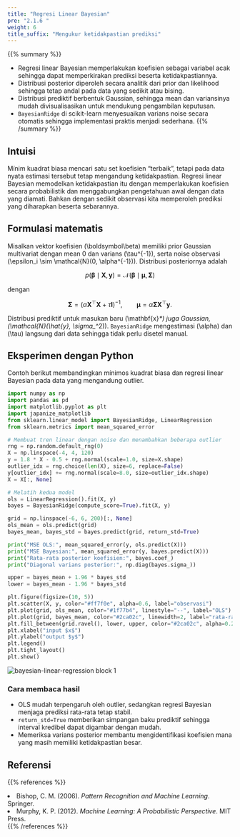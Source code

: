 ```yaml
---
title: "Regresi Linear Bayesian"
pre: "2.1.6 "
weight: 6
title_suffix: "Mengukur ketidakpastian prediksi"
---
```


{{% summary %}}
- Regresi linear Bayesian memperlakukan koefisien sebagai variabel acak sehingga dapat memperkirakan prediksi beserta ketidakpastiannya.
- Distribusi posterior diperoleh secara analitik dari prior dan likelihood sehingga tetap andal pada data yang sedikit atau bising.
- Distribusi prediktif berbentuk Gaussian, sehingga mean dan variansinya mudah divisualisasikan untuk mendukung pengambilan keputusan.
- `BayesianRidge` di scikit-learn menyesuaikan varians noise secara otomatis sehingga implementasi praktis menjadi sederhana.
{{% /summary %}}

## Intuisi
Mínim kuadrat biasa mencari satu set koefisien “terbaik”, tetapi pada data nyata estimasi tersebut tetap mengandung ketidakpastian. Regresi linear Bayesian memodelkan ketidakpastian itu dengan memperlakukan koefisien secara probabilistik dan menggabungkan pengetahuan awal dengan data yang diamati. Bahkan dengan sedikit observasi kita memperoleh prediksi yang diharapkan beserta sebarannya.

## Formulasi matematis
Misalkan vektor koefisien \(\boldsymbol\beta\) memiliki prior Gaussian multivariat dengan mean 0 dan varians \(\tau^{-1}\), serta noise observasi \(\epsilon_i \sim \mathcal{N}(0, \alpha^{-1})\). Distribusi posteriornya adalah

$$
p(\boldsymbol\beta \mid \mathbf{X}, \mathbf{y}) = \mathcal{N}(\boldsymbol\beta \mid \boldsymbol\mu, \mathbf{\Sigma})
$$

dengan

$$
\mathbf{\Sigma} = (\alpha \mathbf{X}^\top \mathbf{X} + \tau \mathbf{I})^{-1}, \qquad
\boldsymbol\mu = \alpha \mathbf{\Sigma} \mathbf{X}^\top \mathbf{y}.
$$

Distribusi prediktif untuk masukan baru \(\mathbf{x}_*\) juga Gaussian, \(\mathcal{N}(\hat{y}_*, \sigma_*^2)\). `BayesianRidge` mengestimasi \(\alpha\) dan \(\tau\) langsung dari data sehingga tidak perlu disetel manual.

## Eksperimen dengan Python
Contoh berikut membandingkan mínimos kuadrat biasa dan regresi linear Bayesian pada data yang mengandung outlier.

```python
import numpy as np
import pandas as pd
import matplotlib.pyplot as plt
import japanize_matplotlib
from sklearn.linear_model import BayesianRidge, LinearRegression
from sklearn.metrics import mean_squared_error

# Membuat tren linear dengan noise dan menambahkan beberapa outlier
rng = np.random.default_rng(0)
X = np.linspace(-4, 4, 120)
y = 1.8 * X - 0.5 + rng.normal(scale=1.0, size=X.shape)
outlier_idx = rng.choice(len(X), size=6, replace=False)
y[outlier_idx] += rng.normal(scale=8.0, size=outlier_idx.shape)
X = X[:, None]

# Melatih kedua model
ols = LinearRegression().fit(X, y)
bayes = BayesianRidge(compute_score=True).fit(X, y)

grid = np.linspace(-6, 6, 200)[:, None]
ols_mean = ols.predict(grid)
bayes_mean, bayes_std = bayes.predict(grid, return_std=True)

print("MSE OLS:", mean_squared_error(y, ols.predict(X)))
print("MSE Bayesian:", mean_squared_error(y, bayes.predict(X)))
print("Rata-rata posterior koefisien:", bayes.coef_)
print("Diagonal varians posterior:", np.diag(bayes.sigma_))

upper = bayes_mean + 1.96 * bayes_std
lower = bayes_mean - 1.96 * bayes_std

plt.figure(figsize=(10, 5))
plt.scatter(X, y, color="#ff7f0e", alpha=0.6, label="observasi")
plt.plot(grid, ols_mean, color="#1f77b4", linestyle="--", label="OLS")
plt.plot(grid, bayes_mean, color="#2ca02c", linewidth=2, label="rata-rata Bayesian")
plt.fill_between(grid.ravel(), lower, upper, color="#2ca02c", alpha=0.2, label="CI 95%")
plt.xlabel("input $x$")
plt.ylabel("output $y$")
plt.legend()
plt.tight_layout()
plt.show()
```

![bayesian-linear-regression block 1](/images/basic/regression/bayesian-linear-regression_block01_id.png)

### Cara membaca hasil
- OLS mudah terpengaruh oleh outlier, sedangkan regresi Bayesian menjaga prediksi rata-rata tetap stabil.
- `return_std=True` memberikan simpangan baku prediktif sehingga interval kredibel dapat digambar dengan mudah.
- Memeriksa varians posterior membantu mengidentifikasi koefisien mana yang masih memiliki ketidakpastian besar.

## Referensi
{{% references %}}
<li>Bishop, C. M. (2006). <i>Pattern Recognition and Machine Learning</i>. Springer.</li>
<li>Murphy, K. P. (2012). <i>Machine Learning: A Probabilistic Perspective</i>. MIT Press.</li>
{{% /references %}}
